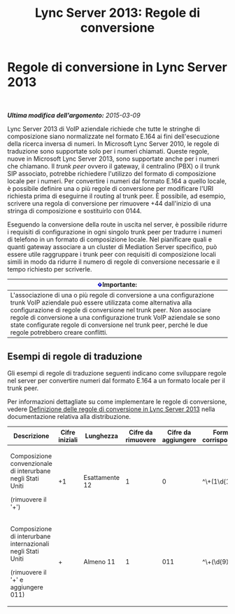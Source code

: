 ﻿---
title: 'Lync Server 2013: Regole di conversione'
TOCTitle: Regole di conversione
ms:assetid: 6e067bd4-4931-4385-81ac-2acae45a16d8
ms:mtpsurl: https://technet.microsoft.com/it-it/library/Gg398520(v=OCS.15)
ms:contentKeyID: 49300908
ms.date: 08/24/2015
mtps_version: v=OCS.15
ms.translationtype: HT
---

# Regole di conversione in Lync Server 2013

 

_**Ultima modifica dell'argomento:** 2015-03-09_

Lync Server 2013 di VoIP aziendale richiede che tutte le stringhe di composizione siano normalizzate nel formato E.164 ai fini dell'esecuzione della ricerca inversa di numeri. In Microsoft Lync Server 2010, le regole di traduzione sono supportate solo per i numeri chiamati. Queste regole, nuove in Microsoft Lync Server 2013, sono supportate anche per i numeri che chiamano. Il *trunk peer* ovvero il gateway, il centralino (PBX) o il trunk SIP associato, potrebbe richiedere l'utilizzo del formato di composizione locale per i numeri. Per convertire i numeri dal formato E.164 a quello locale, è possibile definire una o più regole di conversione per modificare l'URI richiesta prima di eseguirne il routing al trunk peer. È possibile, ad esempio, scrivere una regola di conversione per rimuovere +44 dall'inizio di una stringa di composizione e sostituirlo con 0144.

Eseguendo la conversione della route in uscita nel server, è possibile ridurre i requisiti di configurazione in ogni singolo trunk peer per tradurre i numeri di telefono in un formato di composizione locale. Nel pianificare quali e quanti gateway associare a un cluster di Mediation Server specifico, può essere utile raggruppare i trunk peer con requisiti di composizione locali simili in modo da ridurre il numero di regole di conversione necessarie e il tempo richiesto per scriverle.

<table>
<thead>
<tr class="header">
<th><img src="images/Gg412908.important(OCS.15).gif" title="important" alt="important" />Importante:</th>
</tr>
</thead>
<tbody>
<tr class="odd">
<td>L'associazione di una o più regole di conversione a una configurazione trunk VoIP aziendale può essere utilizzata come alternativa alla configurazione di regole di conversione nel trunk peer. Non associare regole di conversione a una configurazione trunk VoIP aziendale se sono state configurate regole di conversione nel trunk peer, perché le due regole potrebbero creare conflitti.</td>
</tr>
</tbody>
</table>


## Esempi di regole di traduzione

Gli esempi di regole di traduzione seguenti indicano come sviluppare regole nel server per convertire numeri dal formato E.164 a un formato locale per il trunk peer.

Per informazioni dettagliate su come implementare le regole di conversione, vedere [Definizione delle regole di conversione in Lync Server 2013](lync-server-2013-defining-translation-rules.md) nella documentazione relativa alla distribuzione.


<table>
<colgroup>
<col style="width: 12%" />
<col style="width: 12%" />
<col style="width: 12%" />
<col style="width: 12%" />
<col style="width: 12%" />
<col style="width: 12%" />
<col style="width: 12%" />
<col style="width: 12%" />
</colgroup>
<thead>
<tr class="header">
<th>Descrizione</th>
<th>Cifre iniziali</th>
<th>Lunghezza</th>
<th>Cifre da rimuovere</th>
<th>Cifre da aggiungere</th>
<th>Formato corrispondente</th>
<th>Conversione</th>
<th>Esempio</th>
</tr>
</thead>
<tbody>
<tr class="odd">
<td><p>Composizione convenzionale di interurbane negli Stati Uniti</p>
<p>(rimuovere il '+')</p></td>
<td><p>+1</p></td>
<td><p>Esattamente 12</p></td>
<td><p>1</p></td>
<td><p>0</p></td>
<td><p>^\+(1\d{10})$</p></td>
<td><p>$1</p></td>
<td><p>+14255551010 diventa 14255551010</p></td>
</tr>
<tr class="even">
<td><p>Composizione di interurbane internazionali negli Stati Uniti</p>
<p>(rimuovere il '+' e aggiungere 011)</p></td>
<td><p>+</p></td>
<td><p>Almeno 11</p></td>
<td><p>1</p></td>
<td><p>011</p></td>
<td><p>^\+(\d{9}\d+)$</p></td>
<td><p>011$1</p></td>
<td><p>+441235551010 diventa 011441235551010</p></td>
</tr>
</tbody>
</table>

